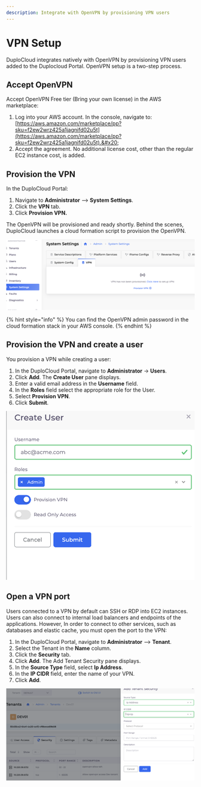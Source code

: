 ```yaml
---
description: Integrate with OpenVPN by provisioning VPN users
---
```


# VPN Setup

DuploCloud integrates natively with OpenVPN by provisioning VPN users added to the Duplocloud Portal. OpenVPN setup is a two-step process.

## Accept OpenVPN

Accept OpenVPN Free tier (Bring your own license) in the AWS marketplace:&#x20;

1. &#x20;Log into your AWS account. In the console, navigate to: [https://aws.amazon.com/marketplace/pp?sku=f2ew2wrz425a1jagnifd02u5t](https://aws.amazon.com/marketplace/pp?sku=f2ew2wrz425a1jagnifd02u5t).&#x20;
2. Accept the agreement. No additional license cost, other than the regular EC2 instance cost, is added.

## Provision the VPN

In the DuploCloud Portal:

1. Navigate to **Administrator** --> **System Settings**.
2. Click the **VPN** tab.
3. Click **Provision VPN.**

The OpenVPN will be provisioned and ready shortly. Behind the scenes, DuploCloud launches a cloud formation script to provision the OpenVPN.   &#x20;

![VPN tab in the System Settings page.](<../../.gitbook/assets/image (2) (2) (1).png>)

{% hint style="info" %}
You can find the OpenVPN admin password in the cloud formation stack in your AWS console.
{% endhint %}

## **Provision the VPN and create a user**

You provision a VPN while creating a user:

1. In the DuploCloud Portal, navigate to **Administrator** -> **Users**.
2. Click **Add**. The **Create User** pane displays.
3. Enter a valid email address in the **Username** field.
4. In the **Roles** field select the appropriate role for the User.
5. Select **Provision VPN**.
6. Click **Submit**.

![Create User pane](<../../.gitbook/assets/image (7) (2).png>)

## Open a VPN port

Users connected to a VPN by default can SSH or RDP into EC2 instances. Users can also connect to internal load balancers and endpoints of the applications. However, In order to connect to other services, such as databases and elastic cache, you must open the port to the VPN:&#x20;

1. In the DuploCloud Portal, navigate to **Administrator** --> **Tenant**.
2. Select the Tenant in the **Name** column.
3. Click the **Security** tab.
4. Click **Add**. The Add Tenant Security pane displays.
5. In the **Source Type** field, select **Ip Address**.&#x20;
6. In the **IP CIDR** field, enter the name of your VPN.
7. Click **Add**.

![Add Tenant Security pane](<../../.gitbook/assets/image (3) (3).png>)
